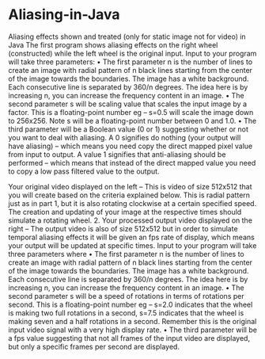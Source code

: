 # Aliasing-in-Java
Aliasing effects shown and treated (only for static image not for video) in Java
The first program shows aliasing effects on the right wheel (constructed) while the left wheel is the original input.  Input to your program will take three parameters: • The first parameter n is the number of lines to create an image with radial pattern of n black lines starting from the center of the image towards the boundaries. The image has a white background. Each consecutive line is separated by 360/n degrees. The idea here is by increasing n, you can increase the frequency content in an image. • The second parameter s will be scaling value that scales the input image by a factor. This is a floating-point number eg – s=0.5 will scale the image down to 256x256. Note s will be a floating-point number between 0 and 1.0. • The third parameter will be a Boolean value (0 or 1) suggesting whether or not you want to deal with aliasing. A 0 signifies do nothing (your output will have aliasing) – which means you need copy the direct mapped pixel value from input to output. A value 1 signifies that anti-aliasing should be performed – which means that instead of the direct mapped value you need to copy a low pass filtered value to the output.  



Your original video displayed on the left – This is video of size 512x512 that you will create based on the criteria explained below. This is radial pattern just as in part 1, but it is also rotating clockwise at a certain specified speed. The creation and updating of your image at the respective times should simulate a rotating wheel. 2. Your processed output video displayed on the right – The output video is also of size 512x512 but in order to simulate temporal aliasing effects it will be given an fps rate of display, which means your output will be updated at specific times. Input to your program will take three parameters where • The first parameter n is the number of lines to create an image with radial pattern of n black lines starting from the center of the image towards the boundaries. The image has a white background. Each consecutive line is separated by 360/n degrees. The idea here is by increasing n, you can increase the frequency content in an image. • The second parameter s will be a speed of rotations in terms of rotations per second. This is a floating-point number eg – s=2.0 indicates that the wheel is making two full rotations in a second, s=7.5 indicates that the wheel is making seven and a half rotations in a second. Remember this is the original input video signal with a very high display rate. • The third parameter will be a fps value suggesting that not all frames of the input video are displayed, but only a specific frames per second are displayed. 
